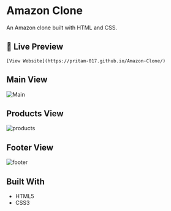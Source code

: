 # Amazon Clone

An Amazon clone built with HTML and CSS.

## 🔗 Live Preview
    [View Website](https://pritam-017.github.io/Amazon-Clone/)

## Main View
![Main]("https://github.com/user-attachments/assets/006586dc-d729-4fb0-a57c-5fc678350ae3")

## Products View
![products]("https://github.com/user-attachments/assets/0c03efb4-d1a5-4be6-9c5d-b6832693c83b")

## Footer View
![footer]("https://github.com/user-attachments/assets/69d08a39-d5e6-4e4f-9539-4aadcd11318a")

## Built With
- HTML5
- CSS3
